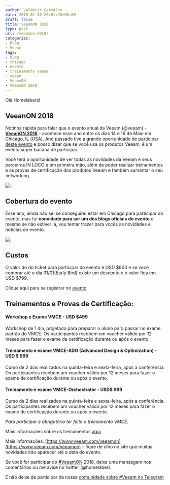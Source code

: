 ```yaml
---
author: Valdecir Carvalho
date: 2018-01-30 20:01:36+00:00
draft: false
title: VeeamON 2018
type: post
url: /veeamon-2018/
categories:
- Blog
- Veeam
tags:
- blog
- chicago
- evento
- treinamento veeam
- veeam
- VeeamON
- VeeamON 2018
---
```


Olá Homelabers!



## VeeanON 2018



Notinha rápida para falar que o evento anual da Veeam (@veeam) - [**VeeanON 2018**](https://www.veeam.com/veeamon) - acontece esse ano entre os dias 14 e 16 de Maio em Chicago, IL (USA). Ano passado tive a grande oportunidade de [participar deste evento](http://homelaber.com.br/tag/veeamon) e posso dizer que se você usa os produtos Veeam, é um evento super bacana de participar.

Você terá a oportunidade de ver todas as novidades da Veeam e seus parceiros IN LOCO e em primeira mão, além de poder realizar treinamentos e as provas de certificação dos produtos Veeam e também aumentar o seu networking.

[![](/imagens/2018/01/VON2018_logo.png)
](https://www.veeam.com/veeamon)



## Cobertura do evento



Esse ano, ainda não sei se conseguirei estar em Chicago para participar do evento, mas fui **convidado para ser um dos blogs oficiais do evento** e mesmo se não estiver lá, vou tentar trazer para vocês as novidades e notícias do evento.

![](/imagens/2018/01/VeeanON2018-WhyAttend-644x467.jpg)




## Custos



O valor do do ticket para participar do evento é USD $900 e se você comprar até o dia 31/01(Early Bird) existe um desconto e o valor fica em USD $799.

Clique aqui para se registrar no [evento](https://www.veeam.com/veeamon/register)



## Treinamentos e Provas de Certificação:





#### Workshop e Exame VMCE - USD $499



Workshop de 1 dia, projetado para preparar o aluno para passar no exame padrão do VMCE. Os participantes recebem um voucher válido por 12 meses para fazer o exame de certificação durante ou após o evento.



#### Treinamento e exame VMCE-ADO (Advanced Design & Optimization) - USD $ 999



Curso de 2 dias realizados na quinta-feira e sexta-feira, após a conferência. Os participantes recebem um voucher válido por 12 meses para fazer o exame de certificação durante ou após o evento.



#### Treinamento e exame VMCE-Orchestrator - USD$ 999



Curso de 2 dias realizados na quinta-feira e sexta-feira, após a conferência. Os participantes recebem um voucher válido por 12 meses para fazer o exame de certificação durante ou após o evento.

_Para participar é obrigatório ter feito o treinamento VMCE._

Mais informações sobre os treinamentos [aqui](https://www.veeam.com/veeamon/vmce)

Mais informações: [https://www.veeam.com/veeamon](https://www.veeam.com/veeamon) - fique de olho no site que muitas novidades irão aparecer até a data do evento.

Se você for participar do [#VeeamON](https://twitter.com/hashtag/VeeamON) 2018, deixe uma mensagem nos comentários ou me avise no twitter (@homelaber).

E não deixe de participar da nossa [comunidade sobre #Veeam no Telegram](https://t.me/VeeamBR)


